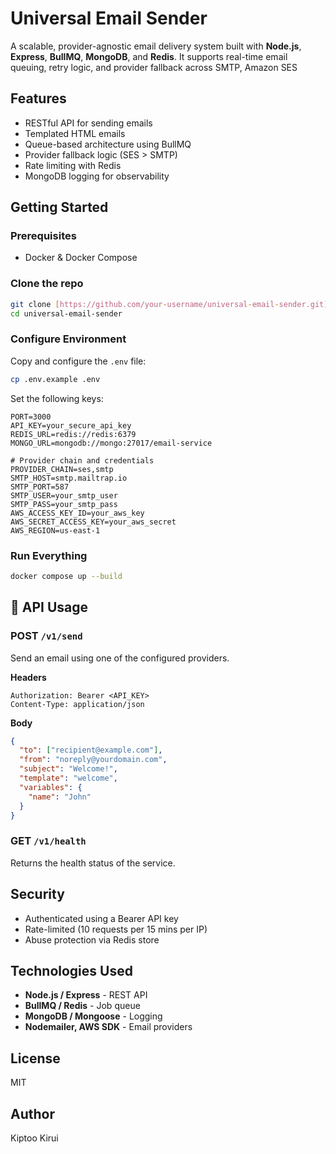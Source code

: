 # Universal Email Sender

A scalable, provider-agnostic email delivery system built with **Node.js**, **Express**, **BullMQ**, **MongoDB**, and **Redis**. It supports real-time email queuing, retry logic, and provider fallback across SMTP, Amazon SES

## Features

* RESTful API for sending emails
* Templated HTML emails
* Queue-based architecture using BullMQ
* Provider fallback logic (SES > SMTP)
* Rate limiting with Redis
* MongoDB logging for observability

## Getting Started

### Prerequisites

* Docker & Docker Compose

### Clone the repo

```bash
git clone [https://github.com/your-username/universal-email-sender.git](https://github.com/carlkiptoo/UniversalEmailSender.git)
cd universal-email-sender
```

### Configure Environment

Copy and configure the `.env` file:

```bash
cp .env.example .env
```

Set the following keys:

```env
PORT=3000
API_KEY=your_secure_api_key
REDIS_URL=redis://redis:6379
MONGO_URL=mongodb://mongo:27017/email-service

# Provider chain and credentials
PROVIDER_CHAIN=ses,smtp
SMTP_HOST=smtp.mailtrap.io
SMTP_PORT=587
SMTP_USER=your_smtp_user
SMTP_PASS=your_smtp_pass
AWS_ACCESS_KEY_ID=your_aws_key
AWS_SECRET_ACCESS_KEY=your_aws_secret
AWS_REGION=us-east-1
```

### Run Everything

```bash
docker compose up --build
```

## 📨 API Usage

### POST `/v1/send`

Send an email using one of the configured providers.

**Headers**

```
Authorization: Bearer <API_KEY>
Content-Type: application/json
```

**Body**

```json
{
  "to": ["recipient@example.com"],
  "from": "noreply@yourdomain.com",
  "subject": "Welcome!",
  "template": "welcome",
  "variables": {
    "name": "John"
  }
}
```

### GET `/v1/health`

Returns the health status of the service.

## Security

* Authenticated using a Bearer API key
* Rate-limited (10 requests per 15 mins per IP)
* Abuse protection via Redis store

## Technologies Used

* **Node.js / Express** - REST API
* **BullMQ / Redis** - Job queue
* **MongoDB / Mongoose** - Logging
* **Nodemailer, AWS SDK** - Email providers


## License

MIT

## Author
Kiptoo Kirui

